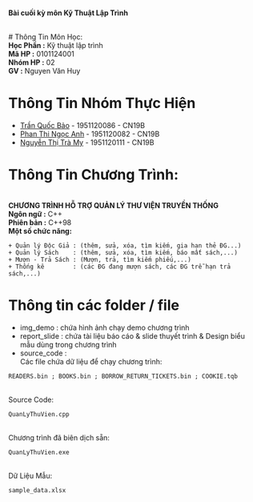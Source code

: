 </br>**Bài cuối kỳ môn Kỹ Thuật Lập Trình**

</br># Thông Tin Môn Học:
</br>**Học Phần :** Kỹ thuật lập trình
</br>**Mã HP    :**     0101124001
</br>**Nhóm HP  :**         02
</br>**GV       :**   Nguyen Văn Huy

# Thông Tin Nhóm Thực Hiện
* [Trần Quốc Bảo](https://fb.com/100005461099003)     - 1951120086 - CN19B
* [Phan Thi Ngọc Anh](https://fb.com/100028613112511) - 1951120082 - CN19B
* [Nguyễn Thị Trà My](https://fb.com/100012510330168) - 1951120111 - CN19B

# Thông Tin Chương Trình:
</br>**CHƯƠNG TRÌNH HỖ TRỢ QUẢN LÝ THƯ VIỆN TRUYỀN THỐNG**
</br>**Ngôn ngữ  :** C++
</br>**Phiên bản :** C++98
</br>**Một số chức năng:**
```
+ Quản lý Độc Giả : (thêm, sửa, xóa, tìm kiếm, gia hạn thẻ ĐG...)
+ Quản lý Sách    : (thêm, sửa, xóa, tìm kiếm, báo mất sách,...)
+ Mượn - Trả Sách : (Mượn, trả, tìm kiếm phiếu,...)
+ Thống kê        : (các ĐG đang mượn sách, các ĐG trễ hạn trả sách,...)
```
# Thông tin các folder / file
* img_demo     : chứa hình ảnh chạy demo chương trình
* report_slide : chứa tài liệu báo cáo & slide thuyết trình & Design biểu mẫu dùng trong chương trình
* source_code  :
</br>Các file chứa dữ liệu để chạy chương trình:
```
READERS.bin ; BOOKS.bin ; BORROW_RETURN_TICKETS.bin ; COOKIE.tqb
```
</br>Source Code:
```
QuanLyThuVien.cpp
```
</br>Chương trình đã biên dịch sẵn:
```
QuanLyThuVien.exe
```
</br>Dữ Liệu Mẫu:
```
sample_data.xlsx
```